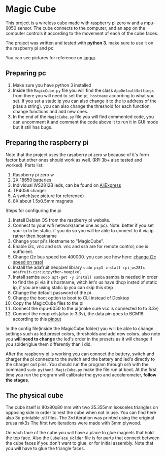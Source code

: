 ﻿# Magic Cube
This project is a wireless cube made with raspberry pi zero w and a mpu-6050 sensor.
The cube connects to the computer, and an app on the computer controls it according to the movement of each of the cube faces.

The project was written and tested with **python 3**. make sure to use it on the raspberry pi and pc.

You can see pictures for reference on [imgur](https://imgur.com/a/eOWr2kO).

## Preparing pc
1. Make sure you have python 3 installed
2. Inside the `MagicCube.py` file you will find the class `AppDefaultSettings` from there you will need to set the `pi_hostname` according to what you set. If you set a static ip you can also change it to the ip address of the pi(as a string). you can also change the threshold for each function, change functions and add new ones.
3. In the end of the `MagicCube.py` file you will find commented code, you can uncomment it and comment the code above it to run it in GUI mode but it still has bugs.

## Preparing the raspberry pi
Note that the project uses the raspberry pi zero w because of it's form factor but other ones should work as well. (RPi 3b+ also tested and worked).
Parts list:
1) Raspberry pi zero w
2) 2X 18650 batteries
3) Individual WS2812B leds, can be found on [AliExpress](https://www.aliexpress.com/item/10-1000pcs-4-Pin-WS2812B-WS2812-LED-Chip-Heatsink-5V-5050-RGB-WS2811-IC-Built-in/32634454437.html?spm=a2g0s.9042311.0.0.45aa4c4dOVI5Jz)
4) TP4056 charger
5) A switch(see picture for reference)
6) 8X about 1.5x0.5mm magnets

Steps for configuring the pi:
1. Install Debian OS from the raspberry pi website.
2. Connect to your wifi network(same one as pc).
Note: better if you set your ip to be static. if you do so you will be able to connect to it via ip rather then hostname
3. Change your pi's Hostname to "MagicCube".
4. Enable i2c, vnc and ssh. vnc and ssh are for remote control, one is sufficient.
5. Change i2c bus speed too 400000.
   you can see how here: [change i2c speed on raspi](https://www.raspberrypi-spy.co.uk/2018/02/change-raspberry-pi-i2c-bus-speed/)
6. Install the adafruit neopixel library  `sudo pip3 install rpi_ws281x adafruit-circuitpython-neopixel`
7. Install samba `sudo apt-get -y install samba`
   samba is needed in order to find the pi via it's hostname, witch let's us have dhcp insted of static ip, if you are using static ip you can skip this step 
8. Change the default password of the pi
9. Change the boot option to boot to CLI instead of Desktop
10. Copy the MagicCube files to the pi
11.  Connect the mpu-6050 to the pi(make sure vcc is connected to to 3.3v)
12. Connect the neopixels(also to 3.3v), the data pin goes to BCM18. according to this [pinout](https://pinout.xyz/)

In the config file(inside the MagicCube folder) you will be able to change settings such as led preset colors, thresholds and add new colors. also note you **will need to change** the led's order in the presets as it will change if you solder/glue them differently than i did.

After the raspberry pi is working you can connect the battery, switch and charger
the pi connects to the switch and the battery and led's directly to the charger out pins.
You should run the program through ssh with the command `sudo python3 MagicCube.py` make the file run at boot.
At the first time you run the program will calibrate the gyro and accelerometer, **follow the stages**.

## The physical cube
The cube itself is 80x80x80 mm with two 35.355mm Isosceles triangles on opposing side in order to rest the cube when not in use.
You can find here also 3d printable .stl files. The 3rd iteration was printed using the original prusa mk3s
The first two iterations were made with 3mm plywood.

On each face of the cube you will have a place to glue magnets that hold the top face.
Also the `CubeFace_Holder` file is for parts that connect between the cube faces if you don't want to glue, or for initial assembly. Note that you will have to glue the triangle faces.

